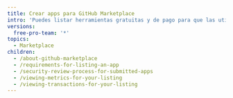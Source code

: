 ```yaml
---
title: Crear apps para GitHub Marketplace
intro: 'Puedes listar herramientas gratuitas y de pago para que las utilicen los desarrolladores en {% data variables.product.prodname_marketplace %}.'
versions:
  free-pro-team: '*'
topics:
  - Marketplace
children:
  - /about-github-marketplace
  - /requirements-for-listing-an-app
  - /security-review-process-for-submitted-apps
  - /viewing-metrics-for-your-listing
  - /viewing-transactions-for-your-listing
---
```


